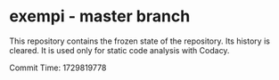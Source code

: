 # exempi - master branch

This repository contains the frozen state of the repository.
Its history is cleared. It is used only for static code
analysis with Codacy.

Commit Time: 1729819778